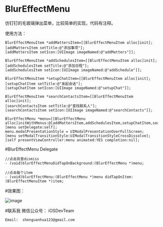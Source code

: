 # BlurEffectMenu
仿钉钉的毛玻璃弹出菜单，比较简单的实现，代码有注释。

使用方法：

    BlurEffectMenuItem *addMattersItem=[[BlurEffectMenuItem alloc]init];
    [addMattersItem setTitle:@"添加事项"];
    [addMattersItem setIcon:[UIImage imageNamed:@"addMatters"]];
    
    BlurEffectMenuItem *addSchedulesItem=[[BlurEffectMenuItem alloc]init];
    [addSchedulesItem setTitle:@"添加日程"];
    [addSchedulesItem setIcon:[UIImage imageNamed:@"addSchedule"]];
    
    BlurEffectMenuItem *setupChatItem=[[BlurEffectMenuItem alloc]init];
    [setupChatItem setTitle:@"发起会话"];
    [setupChatItem setIcon:[UIImage imageNamed:@"setupChat"]];
    
    BlurEffectMenuItem *searchContactsItem=[[BlurEffectMenuItem alloc]init];
    [searchContactsItem setTitle:@"查找联系人"];
    [searchContactsItem setIcon:[UIImage imageNamed:@"searchContacts"]];
    
    BlurEffectMenu *menu=[[BlurEffectMenu alloc]initWithMenus:@[addMattersItem,addSchedulesItem,setupChatItem,searchContactsItem]];
    [menu setDelegate:self];
    menu.modalPresentationStyle = UIModalPresentationOverFullScreen;
    [menu setModalTransitionStyle:UIModalTransitionStyleCrossDissolve];
    [self presentViewController:menu animated:YES completion:nil];


#BlurEffectMenu Delegate

    //点击背景dismiss
    - (void)blurEffectMenuDidTapOnBackground:(BlurEffectMenu *)menu;

    //点击每个item
    - (void)blurEffectMenu:(BlurEffectMenu *)menu didTapOnItem:(BlurEffectMenuItem *)item;


#效果图：

   ![image](https://github.com/shenAlexy/BlurEffectMenu/blob/master/BlurEffectMenu/BlurEffectMenu/BlurEffectMenu.gif)


#联系我
    微信公众号： iOSDevTeam
    
    Email:  shenguanhua123@gmail.com
